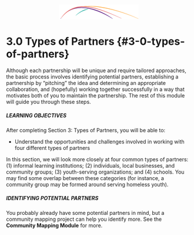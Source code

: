 <div style="text-align:center"><img src="/logo/Connectedlib-Logo-Graph.png"></div>


# 3.0 Types of Partners {#3-0-types-of-partners}

Although each partnership will be unique and require tailored approaches, the basic process involves identifying potential partners, establishing a partnership by “pitching” the idea and determining an appropriate collaboration, and (hopefully) working together successfully in a way that motivates both of you to maintain the partnership. The rest of this module will guide you through these steps.


<div class="table-format objectives"><span class="title"><h5>LEARNING OBJECTIVES</h5></span>
After completing Section 3: Types of Partners, you will be able to:<ul><li>Understand the opportunities and challenges involved in working with four different types of partners</li></ul></div>

In this section, we will look more closely at four common types of partners: (1) informal learning institutions; (2) individuals, local businesses, and community groups; (3) youth-serving organizations; and (4) schools. You may find some overlap between these categories (for instance, a community group may be formed around serving homeless youth).
<br>
<div class="table-format"><span class="title"><h5>IDENTIFYING POTENTIAL PARTNERS</h5></span><p>You probably already have some potential partners in mind, but a community mapping project can help you identify more. See the <b>Community Mapping Module</b> for more. </p></div>

